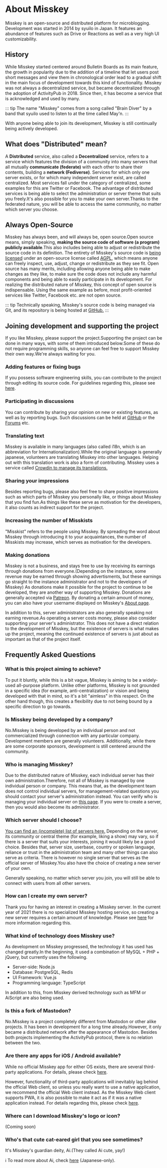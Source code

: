 # About Misskey

Misskey is an open-source and distributed platform for microblogging. Development was started in 2014 by syuilo in Japan. It features an abundance of features such as Drive or Reactions as well as a very high UI customizability.

## History
While Misskey started centered around Bulletin Boards as its main feature, the growth in popularity due to the addition of a timeline that let users post short messages and view them in chronological order lead to a gradual shift in the main focus of development towards this kind of functionality. Misskey was not always a decentralized service, but became decentralized through the adoption of ActivityPub in 2018. Since then, it has become a service that is acknowledged and used by many.

::: tip
The name "Misskey" comes from a song called "Brain Diver" by a band that syuilo used to listen to at the time called May'n.
:::

With anyone being able to join its development, Misskey is still continually being actively developed.

## What does "Distributed" mean?
A <b>Distributed</b> service, also called a <b>Decentralized</b> service, refers to a service which features the division of a community into many servers that all mutually <b>communicate (federate)</b> with each other to share their contents, building a <b>network (Fediverse)</b>. Services for which only one server exists, or for which many independent server exist, are called centralized. Most services fall under the category of centralized, some examples for this are Twitter or Facebook. The advantage of distributed services is being able to select the administration or server theme that suits you freely.It's also possible for you to make your own server.Thanks to the federated nature, you will be able to access the same community, no matter which server you choose.

## Always Open-Source
Misskey has always been, and will always be, open source.Open source means, simply speaking, <b>making the source code of software (a program) publicly available</b>.This also includes being able to adjust or redistribute the source code in its definition. The entirety of Misskey's source code is [being licensed](https://github.com/misskey-dev) under an open-source license called [AGPL](https://github.com/misskey-dev/misskey/blob/develop/LICENSE), which means anyone can freely inspect, use, adjust, change or redistribute as they see fit. Open source has many merits, including allowing anyone being able to make changes as they like, to make sure the code does not include any harmful components and being able to easily participate in its development. For realizing the distributed nature of Misskey, this concept of open source is indispensable. Using the same example as before, most profit-oriented services like Twitter, Facebook etc. are not open source.

::: tip
Technically speaking, Misskey's source code is being managed via Git, and its repository is being hosted at [GitHub.](https://github.com/misskey-dev)
:::

## Joining development and supporting the project
If you like Misskey, please support the project.Supporting the project can be done in many ways, with some of them introduced below.Some of these do not require programming skills, so anyone can feel free to support Misskey their own way.We're always waiting for you.

### Adding features or fixing bugs
If you possess software engineering skills, you can contribute to the project through editing its source code. For guidelines regarding this, please see [here](https://github.com/misskey-dev/misskey/blob/develop/CONTRIBUTING.md).

### Participating in discussions
You can contribute by sharing your opinion on new or existing features, as well as by reporting bugs. Such discussions can be held at [GitHub](https://github.com/misskey-dev) or the [Forums](https://forum.misskey.io/) etc.

### Translating text
Misskey is available in many languages (also called i18n, which is an abbreviation for Internationalization).While the original language is generally japanese, volunteers are translating Misskey into other languages. Helping out with this translation work is also a form of contributing. Misskey uses a service called [Crowdin to manage its translations.](https://crowdin.com/project/misskey)

### Sharing your impressions
Besides reporting bugs, please also feel free to share positive impressions such as which parts of Misskey you personally like, or things about Misskey that you find fun.As things like these serve as motivation for the developers, it also counts as indirect support for the project.

### Increasing the number of Misskists
"Misskist" refers to the people using Misskey. By spreading the word about Misskey through introducing it to your acquaintances, the number of Misskists may increase, which serves as motivation for the developers.

### Making donations
Misskey is not a business, and stays free to use by receiving its earnings through donations from everyone.(Depending on the instance, some revenue may be earned through showing advertisments, but these earnings go straight to the instance administrator and not to the developers of Misskey) As donations make it possible for the project to continue to be developed, they are another way of supporting Misskey. Donations are generally accepted via [Patreon](https://www.patreon.com/syuilo). By donating a certain amount of money, you can also have your username displayed on Misskey's [About page](/about-misskey).

In addition to this, server administrators are also generally speaking not earning revenue.As operating a server costs money, please also consider supporting your server's administrator. This does not have a direct relation to the development of Misskey, but the existence of servers is what makes up the project, meaning the continued existence of servers is just about as important as that of the project itself.

## Frequently Asked Questions
### What is this project aiming to achieve?
To put it bluntly, while this is a bit vague, Misskey is aiming to be a widely-used all-purpose platform. Unlike other platforms, Misskey is not grounded in a specific idea (for example, anti-centralization) or vision and being developed with that in mind, so it's a bit "aimless" in this respect. On the other hand though, this creates a flexibility due to not being bound by a specific direction to go towards.
<!-- TODO: ここにロードマップへのリンク -->

### Is Misskey being developed by a company?
No.Misskey is being developed by an individual person and not commercialized through connection with any particular company. Development members are generally volunteers. Additionally, while there are some corporate sponsors, development is still centered around the community.

### Who is managing Misskey?
Due to the distributed nature of Misskey, each individual server has their own administration.Therefore, not all of Misskey is managed by one individual person or company. This means that, as the development team does not control individual servers, for management-related questions you should contact your server's administration instead. You can verify who is managing your individual server on [this page](/about). If you were to create a server, then you would also become its administrator.

### Which server should I choose?
[You can find an (incomplete) list of servers here.](../instances.md) Depending on the server, its community or central theme (for example, liking a show) may vary, so if there is a server that suits your interests, joining it would likely be a good choice. Besides that, server size, userbase, country or spoken language, reliance or trust in the administration team and many other things can also serve as criteria. There is however no single server that serves as the official server of Misskey.You also have the choice of creating a new server of your own.

Generally speaking, no matter which server you join, you will still be able to connect with users from all other servers.

### How can I create my own server?
Thank you for having an interest in creating a Misskey server. In the current year of 2021 there is no specialized Misskey hosting service, so creating a new server requires a certain amount of knowledge. Please see [here](./install.md) for more information regarding this.

### What kind of technology does Misskey use?
As development on Misskey progressed, the technology it has used has changed greatly.In the beginning, it used a combination of MySQL + PHP + jQuery, but currently uses the following.
- Server-side: Node.js
- Database: PostgreSQL, Redis
- UI Framework: Vue.js
- Programming language: TypeScript

In addition to this, from Misskey derived technology such as MFM or AiScript are also being used.

### Is this a fork of Mastodon?
No.Misskey is a project completely different from Mastodon or other alike projects. It has been in development for a long time already.However, it only became a distributed network after the appearance of Mastodon. Besides both projects implementing the ActivityPub protocol, there is no relation between the two.

### Are there any apps for iOS / Android available?
While no official Misskey app for either OS exists, there are several third-party applications. For details, please check [here](./apps).

However, functionality of third-party applications will inevitably lag behind the official Web client, so unless you really want to use a native application, we recommend the official Web client instead. As the Misskey Web client supports PWA, it is also possible to make it act as if it was a native application instead. For details regarding this, please check [here](todo).

### Where can I download Misskey's logo or icon?
(Coming soon)

### Who's that cute cat-eared girl that you see sometimes?
It's Misskey's guardian deity, Ai.(They called Ai cute, yay!)
<div class="info">ℹ️ To read more about Ai, check <a href="https://xn--931a.moe/" target="_blank">here</a> (Japanese-only).</div>
